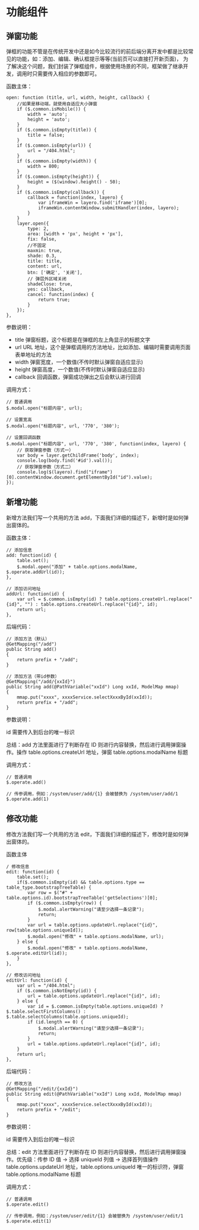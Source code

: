 # 功能组件

## 弹窗功能

弹框的功能不管是在传统开发中还是如今比较流行的前后端分离开发中都是比较常见的功能，如：添加、编辑、确认框提示等等(当前页可以直接打开新页面)， 为了解决这个问题，我们封装了弹框组件，根据使用场景的不同，框架做了继承开发，调用时只需要传入相应的参数即可。

函数主体：

```
open: function (title, url, width, height, callback) {
	//如果是移动端，就使用自适应大小弹窗
	if ($.common.isMobile()) {
		width = 'auto';
		height = 'auto';
	}
	if ($.common.isEmpty(title)) {
		title = false;
	}
	if ($.common.isEmpty(url)) {
		url = "/404.html";
	}
	if ($.common.isEmpty(width)) {
		width = 800;
	}
	if ($.common.isEmpty(height)) {
		height = ($(window).height() - 50);
	}
	if ($.common.isEmpty(callback)) {
		callback = function(index, layero) {
			var iframeWin = layero.find('iframe')[0];
			iframeWin.contentWindow.submitHandler(index, layero);
		}
	}
	layer.open({
		type: 2,
		area: [width + 'px', height + 'px'],
		fix: false,
		//不固定
		maxmin: true,
		shade: 0.3,
		title: title,
		content: url,
		btn: ['确定', '关闭'],
		// 弹层外区域关闭
		shadeClose: true,
		yes: callback,
		cancel: function(index) {
			return true;
		}
	});
},
```

参数说明：

- title 弹窗标题，这个标题是在弹框的左上角显示的标题文字
- url URL 地址，这个是弹框调用的方法地址，比如添加、编辑时需要调用页面表单地址的方法
- width 弹窗宽度，一个数值(不传时默认弹窗自适应显示)
- height 弹窗高度，一个数值(不传时默认弹窗自适应显示)
- callback 回调函数，弹窗成功弹出之后会默认进行回调

调用方式：

```
// 普通调用
$.modal.open("标题内容", url);

// 设置宽高
$.modal.open("标题内容", url, '770', '380');

// 设置回调函数
$.modal.open("标题内容", url, '770', '380', function(index, layero) {
	// 获取弹窗参数（方式一）
	var body = layer.getChildFrame('body', index);
	console.log(body.find('#id').val());
	// 获取弹窗参数（方式二）
    console.log($(layero).find("iframe")[0].contentWindow.document.getElementById("id").value);
});
```

## 新增功能

新增方法我们写一个共用的方法 add，下面我们详细的描述下，新增时是如何弹出窗体的。

函数主体：

```
// 添加信息
add: function(id) {
	table.set();
	$.modal.open("添加" + table.options.modalName, $.operate.addUrl(id));
},

// 添加访问地址
addUrl: function(id) {
	var url = $.common.isEmpty(id) ? table.options.createUrl.replace("{id}", "") : table.options.createUrl.replace("{id}", id);
	return url;
},
```

后端代码：

```
// 添加方法（默认）
@GetMapping("/add")
public String add()
{
	return prefix + "/add";
}

// 添加方法（带id参数）
@GetMapping("/add/{xxId}")
public String add(@PathVariable("xxId") Long xxId, ModelMap mmap)
{
	mmap.put("xxxx", xxxxService.selectXxxxById(xxId));
	return prefix + "/add";
}
```

参数说明：

id 需要传入到后台的唯一标识

总结：add 方法里面进行了判断存在 ID 则进行内容替换，然后进行调用弹窗操作。操作 table.options.createUrl 地址，弹窗 table.options.modalName 标题

调用方式：

```
// 普通调用
$.operate.add()

// 传参调用，例如：/system/user/add/{1} 会被替换为 /system/user/add/1
$.operate.add(1)
```

## 修改功能

修改方法我们写一个共用的方法 edit，下面我们详细的描述下，修改时是如何弹出窗体的。

函数主体

```
/ 修改信息
edit: function(id) {
	table.set();
	if($.common.isEmpty(id) && table.options.type == table_type.bootstrapTreeTable) {
		var row = $("#" + table.options.id).bootstrapTreeTable('getSelections')[0];
		if ($.common.isEmpty(row)) {
			$.modal.alertWarning("请至少选择一条记录");
			return;
		}
		var url = table.options.updateUrl.replace("{id}", row[table.options.uniqueId]);
		$.modal.open("修改" + table.options.modalName, url);
	} else {
		$.modal.open("修改" + table.options.modalName, $.operate.editUrl(id));
	}
},

// 修改访问地址
editUrl: function(id) {
	var url = "/404.html";
	if ($.common.isNotEmpty(id)) {
		url = table.options.updateUrl.replace("{id}", id);
	} else {
		var id = $.common.isEmpty(table.options.uniqueId) ? $.table.selectFirstColumns() : $.table.selectColumns(table.options.uniqueId);
		if (id.length == 0) {
			$.modal.alertWarning("请至少选择一条记录");
			return;
		}
		url = table.options.updateUrl.replace("{id}", id);
	}
	return url;
},
```

后端代码：

```
// 修改方法
@GetMapping("/edit/{xxId}")
public String edit(@PathVariable("xxId") Long xxId, ModelMap mmap)
{
	mmap.put("xxxx", xxxxService.selectXxxxById(xxId));
	return prefix + "/edit";
}
```

参数说明：

id 需要传入到后台的唯一标识

总结：edit 方法里面进行了判断存在 ID 则进行内容替换，然后进行调用弹窗操作。优先级：传参 ID 值 -> 选择 uniqueId 列值 -> 选择首列值操作 table.options.updateUrl 地址，table.options.uniqueId 唯一的标识符，弹窗 table.options.modalName 标题

调用方式：

```
// 普通调用
$.operate.edit()

// 传参调用，例如：/system/user/edit/{1} 会被替换为 /system/user/edit/1
$.operate.edit(1)
```
